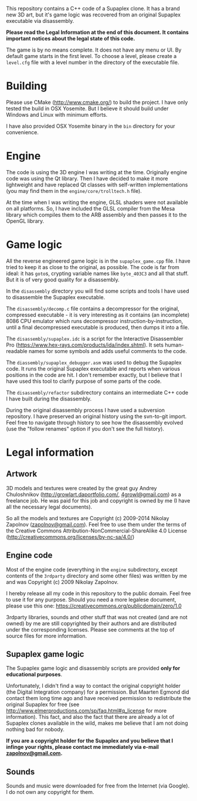 
This repository contains a C++ code of a Supaplex clone. It has a
brand new 3D art, but it's game logic was recovered from an original
Supaplex executable via disassembly.

**Please read the Legal Information at the end of this document.
It contains important notices about the legal state of this code.**

The game is by no means complete. It does not have any menu or UI.
By default game starts in the first level. To choose a level, please
create a `level.cfg` file with a level number in the directory of
the executable file.

Building
========

Please use CMake (http://www.cmake.org/) to build the project. I have
only tested the build in OSX Yosemite. But I believe it should build
under Windows and Linux with minimum efforts.

I have also provided OSX Yosemite binary in the `bin` directory for
your convenience.

Engine
======

The code is using the 3D engine I was writing at the time. Originally
engine code was using the Qt library. Then I have decided to make it more
lightweight and have replaced Qt classes with self-written implementations
(you may find them in the `engine/core/trolltech.h` file).

At the time when I was writing the engine, GLSL shaders were not
available on all platforms. So, I have included the GLSL compiler from
the Mesa library which compiles them to the ARB assembly and then
passes it to the OpenGL library.

Game logic
==========

All the reverse engineered game logic is in the `supaplex_game.cpp` file.
I have tried to keep it as close to the original, as possible.
The code is far from ideal: it has `goto`s, crypting variable names like
`byte_403C3` and all that stuff. But it is of very good quality for a disassembly.

In the `disassembly` directory you will find some scripts and tools I have used
to disassemble the Supaplex executable.

The `disassembly/decomp.c` file contains a decompressor
for the original, compressed executable - it is very interesting as it contains
(an incomplete) 8086 CPU emulator which runs decompressor instruction-by-instruction,
until a final decompressed executable is produced, then dumps it into a file.

The `disassembly/supaplex.idc` is a script for the Interactive Disassembler Pro
(https://www.hex-rays.com/products/ida/index.shtml). It sets human-readable
names for some symbols and adds useful comments to the code.

The `diassembly/supaplex_debugger.asm` was used to debug the Supaplex code. It
runs the original Supaplex executable and reports when various positions in the
code are hit. I don't remember exactly, but I believe that I have used this tool
to clarify purpose of some parts of the code.

The `disassembly/refactor` subdirectory contains an intermediate C++ code
I have built during the disassembly.

During the original disassembly process I have used a subversion repository.
I have preserved an original history using the svn-to-git import. Feel free to
navigate through history to see how the disassembly evolved (use the "follow
renames" option if you don't see the full history).

Legal information
=================

Artwork
-------

3D models and textures were created by the great guy Andrey Chuloshnikov
(http://growlart.daportfolio.com/, 4growl@gmail.com) as a freelance
job. He was paid for this job and copyright is owned by me (I have all the
necessary legal documents).

So all the models and textures are
Copyright (c) 2009-2014 Nikolay Zapolnov (zapolnov@gmail.com).
Feel free to use them under the terms of the
Creative Commons Attribution-NonCommercial-ShareAlike 4.0 License
(http://creativecommons.org/licenses/by-nc-sa/4.0/)

Engine code
-----------

Most of the engine code (everything in the `engine` subdirectory,
except contents of the `3rdparty` directory and some other files)
was written by me and was Copyright (c) 2009 Nikolay Zapolnov.

I hereby release all my code in this repository to the public domain.
Feel free to use it for any purpose. Should you need a more legalese
document, please use this one: https://creativecommons.org/publicdomain/zero/1.0

3rdparty libraries, sounds and other stuff that was not created (and are not owned)
by me are still copyrighted by their authors and are distributed under the
corresponding licenses. Please see comments at the top of source files for more
information.

Supaplex game logic
-------------------

The Supaplex game logic and disassembly scripts are provided
**only for educational purposes**.

Unfortunately, I didn't find a way to contact the original copyright
holder (the Digital Integration company) for a permission. But Maarten Egmond
did contact them long time ago and have received permission to redistribute
the original Supaplex for free (see http://www.elmerproductions.com/sp/faq.html#q_license
for more information). This fact, and also the fact that there are already a
lot of Supaplex clones available in the wild, makes me believe that I am not
doing nothing bad for nobody.

**If you are a copyright holder for the Supaplex and you believe that I infinge
your rights, please contact me immediately via e-mail zapolnov@gmail.com.**

Sounds
------

Sounds and music were downloaded for free from the Internet (via Google).
I do not own any copyright for them.
